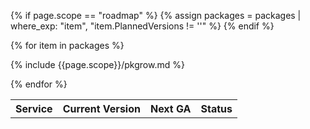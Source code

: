 <table>
<tr>
  <th class="table-display-text-th table-display-name-th">Service</th>
  <th>Current Version</th>
  <th>Next GA</th>
  <th>Status</th>
</tr>
<tbody id="myTable">

{% if page.scope == "roadmap" %}
    {% assign packages = packages | where_exp: "item", "item.PlannedVersions != ''" %}
{% endif %}

{% for item in packages %}

{% include {{page.scope}}/pkgrow.md %}

{% endfor %}
</tbody>
</table>

